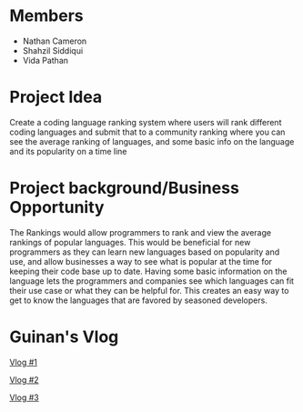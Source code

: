 # Members
- Nathan Cameron
- Shahzil Siddiqui
- Vida Pathan

# Project Idea
Create a coding language ranking system where users will rank different coding languages and submit that to a community ranking where you can see the average ranking of languages, and some basic info on the language and its popularity on a time line   

# Project background/Business Opportunity
The Rankings would allow programmers to rank and view the average rankings of popular languages. This would be beneficial for new programmers as they can learn new languages based on popularity and use, and allow businesses a way to see what is popular at the time for keeping their code base up to date. Having some basic information on the language lets the programmers and companies see which languages can fit their use case or what they can be helpful for. This creates an easy way to get to know the languages that are favored by seasoned developers.       


# Guinan's Vlog
[Vlog #1](https://youtu.be/3q4TJZr3Mqs)

[Vlog #2](https://www.youtube.com/watch?v=h04bmzcUt_A)

[Vlog #3](https://youtu.be/HFIh-m8q0Ww)
